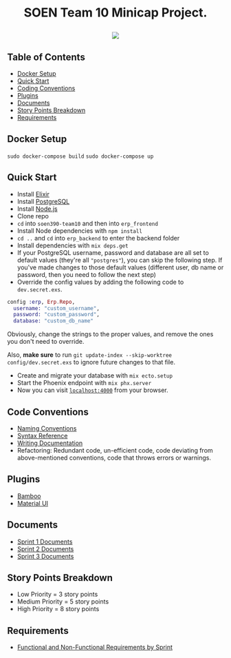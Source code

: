 # <p align="center">SOEN Team 10 Minicap Project.</p>
<p align="center">
  <img src="https://user-images.githubusercontent.com/60011793/111355331-a3049880-865d-11eb-9716-58cc795aff6a.PNG">
</p>

## Table of Contents
- [Docker Setup](#docker-setup)
- [Quick Start](#quick-start)
- [Coding Conventions](#code-conventions)
- [Plugins](#plugins)
- [Documents](#documents)
- [Story Points Breakdown](#story-points-breakdown)
- [Requirements](#requirements)

## Docker Setup

`sudo docker-compose build`
`sudo docker-compose up`

## Quick Start

- Install [Elixir](https://elixir-lang.org/install.html)
- Install [PostgreSQL](https://www.enterprisedb.com/downloads/postgres-postgresql-downloads)
- Install [Node.js](https://nodejs.org/en/download/)
- Clone repo
- `cd` into `soen390-team10` and then into `erp_frontend`
- Install Node dependencies with `npm install`
- `cd ..` and `cd` into `erp_backend` to enter the backend folder
- Install dependencies with `mix deps.get`
- If your PostgreSQL username, password and database are all set to default values (they're all `"postgres"`), you can skip the following step. If you've made changes to those default values (different user, db name or password, then you need to follow the next step)
- Override the config values by adding the following code to `dev.secret.exs`.
```elixir
config :erp, Erp.Repo,
  username: "custom_username",
  password: "custom_password",
  database: "custom_db_name"
```
Obviously, change the strings to the proper values, and remove the ones you don't need to override. 

Also, **make sure** to run `git update-index --skip-worktree config/dev.secret.exs` to ignore future changes to that file.
- Create and migrate your database with `mix ecto.setup`
- Start the Phoenix endpoint with `mix phx.server`
- Now you can visit [`localhost:4000`](http://localhost:4000) from your browser.

## Code Conventions
* [Naming Conventions](https://hexdocs.pm/elixir/naming-conventions.html)
* [Syntax Reference](https://hexdocs.pm/elixir/syntax-reference.html)
* [Writing Documentation](https://hexdocs.pm/elixir/master/writing-documentation.html)
* Refactoring: Redundant code, un-efficient code, code deviating from above-mentioned conventions, code that throws errors or warnings.

## Plugins
* [Bamboo](https://hexdocs.pm/bamboo/Bamboo.Email.html)
* [Material UI](https://material-ui.com/)

## Documents
* [Sprint 1 Documents](https://drive.google.com/drive/u/0/folders/1PYLe4AInMEFgJ4qN0cyOelUjCYGQu3Zq)
* [Sprint 2 Documents](https://drive.google.com/drive/folders/1_UYQV3Wgerz2gDL7s9Q_Hzbu__w_OZe5?usp=sharing)
* [Sprint 3 Documents](https://drive.google.com/drive/folders/1B6jLjwRVpNGaXUyqIHjrhuUsk8yG5dlL?usp=sharing)

## Story Points Breakdown
* Low Priority = 3 story points
* Medium Priority = 5 story points
* High Priority = 8 story points

## Requirements
* [Functional and Non-Functional Requirements by Sprint](https://docs.google.com/document/d/1Xa1G2cgjGcb52q1HJ05BqpITo3Nu8N6lh9V74oW9NGo/edit)
